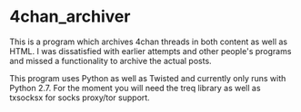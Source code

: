 4chan_archiver
==============
This is a program which archives 4chan threads in both content as well as HTML. I was dissatisfied with earlier attempts and other people's programs and missed a functionality to archive the actual posts.

This program uses Python as well as Twisted and currently only runs with Python 2.7. For the moment you will need the treq library as well as txsocksx for socks proxy/tor support.
